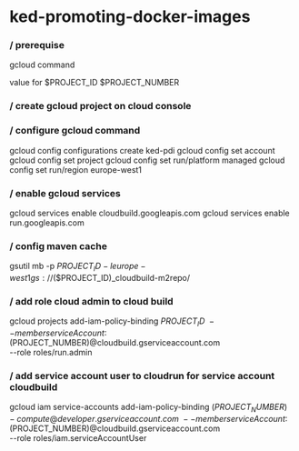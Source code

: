 # ked-promoting-docker-images
### / prerequise
gcloud command

value for 
$PROJECT_ID
$PROJECT_NUMBER

### / create gcloud project on cloud console

### / configure gcloud command
gcloud config configurations create ked-pdi
gcloud config set account <gcloud-account> 
gcloud config set project <gcloud-project-id>
gcloud config set run/platform managed
gcloud config set run/region europe-west1


### / enable gcloud services
gcloud services enable cloudbuild.googleapis.com
gcloud services enable run.googleapis.com

### / config maven cache
gsutil mb -p $PROJECT_ID -l europe-west1  gs://$($PROJECT_ID)_cloudbuild-m2repo/

### / add role cloud admin to cloud build

gcloud projects add-iam-policy-binding $PROJECT_ID \
--member serviceAccount:$(PROJECT_NUMBER)@cloudbuild.gserviceaccount.com \
--role roles/run.admin

### / add service account user to cloudrun for service account cloudbuild

gcloud iam service-accounts add-iam-policy-binding $(PROJECT_NUMBER)-compute@developer.gserviceaccount.com  \ 
--member serviceAccount:$(PROJECT_NUMBER)@cloudbuild.gserviceaccount.com  \
--role roles/iam.serviceAccountUser


